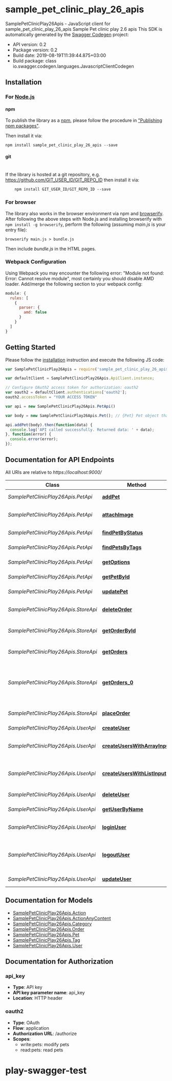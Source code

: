 # sample_pet_clinic_play_26_apis

SamplePetClinicPlay26Apis - JavaScript client for sample_pet_clinic_play_26_apis
Sample Pet clinic play 2.6 apis
This SDK is automatically generated by the [Swagger Codegen](https://github.com/swagger-api/swagger-codegen) project:

- API version: 0.2
- Package version: 0.2
- Build date: 2019-08-19T11:39:44.875+03:00
- Build package: class io.swagger.codegen.languages.JavascriptClientCodegen

## Installation

### For [Node.js](https://nodejs.org/)

#### npm

To publish the library as a [npm](https://www.npmjs.com/),
please follow the procedure in ["Publishing npm packages"](https://docs.npmjs.com/getting-started/publishing-npm-packages).

Then install it via:

```shell
npm install sample_pet_clinic_play_26_apis --save
```

#### git
#
If the library is hosted at a git repository, e.g.
https://github.com/GIT_USER_ID/GIT_REPO_ID
then install it via:

```shell
    npm install GIT_USER_ID/GIT_REPO_ID --save
```

### For browser

The library also works in the browser environment via npm and [browserify](http://browserify.org/). After following
the above steps with Node.js and installing browserify with `npm install -g browserify`,
perform the following (assuming *main.js* is your entry file):

```shell
browserify main.js > bundle.js
```

Then include *bundle.js* in the HTML pages.

### Webpack Configuration

Using Webpack you may encounter the following error: "Module not found: Error:
Cannot resolve module", most certainly you should disable AMD loader. Add/merge
the following section to your webpack config:

```javascript
module: {
  rules: [
    {
      parser: {
        amd: false
      }
    }
  ]
}
```

## Getting Started

Please follow the [installation](#installation) instruction and execute the following JS code:

```javascript
var SamplePetClinicPlay26Apis = require('sample_pet_clinic_play_26_apis');

var defaultClient = SamplePetClinicPlay26Apis.ApiClient.instance;

// Configure OAuth2 access token for authorization: oauth2
var oauth2 = defaultClient.authentications['oauth2'];
oauth2.accessToken = "YOUR ACCESS TOKEN"

var api = new SamplePetClinicPlay26Apis.PetApi()

var body = new SamplePetClinicPlay26Apis.Pet(); // {Pet} Pet object that needs to be added to the store

api.addPet(body).then(function(data) {
  console.log('API called successfully. Returned data: ' + data);
}, function(error) {
  console.error(error);
});


```

## Documentation for API Endpoints

All URIs are relative to *https://localhost:9000/*

Class | Method | HTTP request | Description
------------ | ------------- | ------------- | -------------
*SamplePetClinicPlay26Apis.PetApi* | [**addPet**](docs/PetApi.md#addPet) | **POST** /pet | Add a new Pet
*SamplePetClinicPlay26Apis.PetApi* | [**attachImage**](docs/PetApi.md#attachImage) | **POST** /pet/{id} | Attach an Image File for a pet
*SamplePetClinicPlay26Apis.PetApi* | [**findPetByStatus**](docs/PetApi.md#findPetByStatus) | **GET** /pet/findByStatus | Finds Pets by status
*SamplePetClinicPlay26Apis.PetApi* | [**findPetsByTags**](docs/PetApi.md#findPetsByTags) | **GET** /pet/findByTags | Finds Pets by tags
*SamplePetClinicPlay26Apis.PetApi* | [**getOptions**](docs/PetApi.md#getOptions) | **OPTIONS** /{wholepath} | 
*SamplePetClinicPlay26Apis.PetApi* | [**getPetById**](docs/PetApi.md#getPetById) | **GET** /pet/{id} | Find pet by ID
*SamplePetClinicPlay26Apis.PetApi* | [**updatePet**](docs/PetApi.md#updatePet) | **PUT** /pet | Update an existing Pet
*SamplePetClinicPlay26Apis.StoreApi* | [**deleteOrder**](docs/StoreApi.md#deleteOrder) | **DELETE** /store/order/{orderId} | Delete purchase order by ID
*SamplePetClinicPlay26Apis.StoreApi* | [**getOrderById**](docs/StoreApi.md#getOrderById) | **GET** /store/order/{orderId} | Find purchase order by ID
*SamplePetClinicPlay26Apis.StoreApi* | [**getOrders**](docs/StoreApi.md#getOrders) | **GET** /store/order | Gets orders in the system
*SamplePetClinicPlay26Apis.StoreApi* | [**getOrders_0**](docs/StoreApi.md#getOrders_0) | **GET** /store/order43 | get Orders with query and implicit params as Option[Int] type
*SamplePetClinicPlay26Apis.StoreApi* | [**placeOrder**](docs/StoreApi.md#placeOrder) | **POST** /store/order | Place an order for a pet
*SamplePetClinicPlay26Apis.UserApi* | [**createUser**](docs/UserApi.md#createUser) | **POST** /user | Create user
*SamplePetClinicPlay26Apis.UserApi* | [**createUsersWithArrayInput**](docs/UserApi.md#createUsersWithArrayInput) | **POST** /user/createWithArray | Creates list of users with given input array
*SamplePetClinicPlay26Apis.UserApi* | [**createUsersWithListInput**](docs/UserApi.md#createUsersWithListInput) | **POST** /user/createWithList | Creates list of users with given list input
*SamplePetClinicPlay26Apis.UserApi* | [**deleteUser**](docs/UserApi.md#deleteUser) | **DELETE** /user/{username} | Delete user
*SamplePetClinicPlay26Apis.UserApi* | [**getUserByName**](docs/UserApi.md#getUserByName) | **GET** /user/{username} | Get user by user name
*SamplePetClinicPlay26Apis.UserApi* | [**loginUser**](docs/UserApi.md#loginUser) | **GET** /user/login | Logs user into the system
*SamplePetClinicPlay26Apis.UserApi* | [**logoutUser**](docs/UserApi.md#logoutUser) | **GET** /user/logout | Logs out current logged in user session
*SamplePetClinicPlay26Apis.UserApi* | [**updateUser**](docs/UserApi.md#updateUser) | **PUT** /user/{username} | Updated user


## Documentation for Models

 - [SamplePetClinicPlay26Apis.Action](docs/Action.md)
 - [SamplePetClinicPlay26Apis.ActionAnyContent](docs/ActionAnyContent.md)
 - [SamplePetClinicPlay26Apis.Category](docs/Category.md)
 - [SamplePetClinicPlay26Apis.Order](docs/Order.md)
 - [SamplePetClinicPlay26Apis.Pet](docs/Pet.md)
 - [SamplePetClinicPlay26Apis.Tag](docs/Tag.md)
 - [SamplePetClinicPlay26Apis.User](docs/User.md)


## Documentation for Authorization


### api_key

- **Type**: API key
- **API key parameter name**: api_key
- **Location**: HTTP header

### oauth2

- **Type**: OAuth
- **Flow**: application
- **Authorization URL**: /authorize
- **Scopes**: 
  - write:pets: modify pets
  - read:pets: read pets

# play-swagger-test
